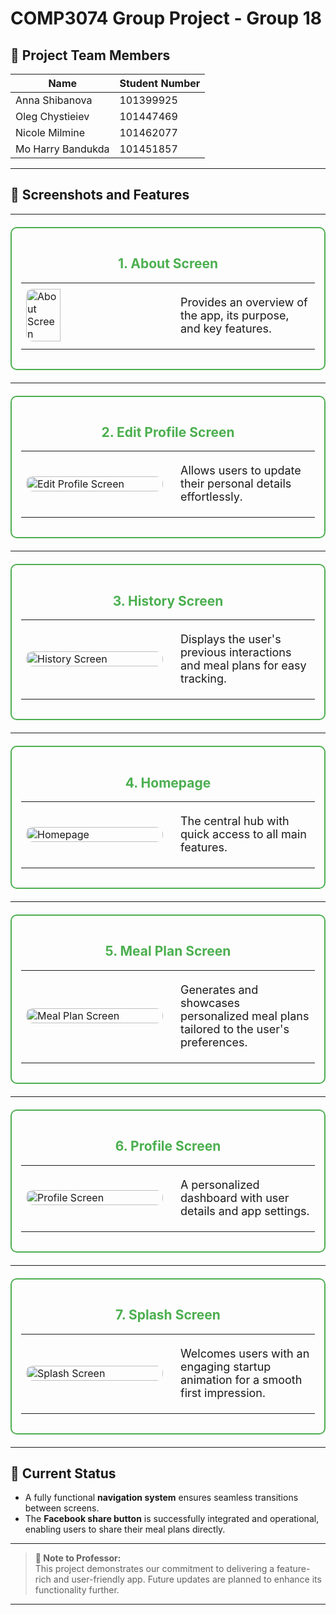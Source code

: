 # **COMP3074 Group Project - Group 18**

## 👥 **Project Team Members**

| **Name**          | **Student Number** |
|-------------------|--------------------|
| Anna Shibanova    | 101399925         |
| Oleg Chystieiev   | 101447469         |
| Nicole Milmine    | 101462077         |
| Mo Harry Bandukda | 101451857         |

---

## 📱 **Screenshots and Features**

---

<div style="border: 2px solid #4CAF50; border-radius: 10px; padding: 15px; margin: 20px 0;">
<h2 style="color: #4CAF50; text-align: center;">1. About Screen</h2>
<table>
<tr>
<td style="width: 50%;">
<img src="Screenshot/About.png" alt="About Screen" width="50%" style="border-radius: 10px;"/>
</td>
<td style="vertical-align: top; padding-left: 20px;">
<p style="font-size: 18px;">Provides an overview of the app, its purpose, and key features.</p>
</td>
</tr>
</table>
</div>

---

<div style="border: 2px solid #4CAF50; border-radius: 10px; padding: 15px; margin: 20px 0;">
<h2 style="color: #4CAF50; text-align: center;">2. Edit Profile Screen</h2>
<table>
<tr>
<td style="width: 50%;">
<img src="Screenshot/Edit%20Profile.png" alt="Edit Profile Screen" width="100%" style="border-radius: 10px;"/>
</td>
<td style="vertical-align: top; padding-left: 20px;">
<p style="font-size: 18px;">Allows users to update their personal details effortlessly.</p>
</td>
</tr>
</table>
</div>

---

<div style="border: 2px solid #4CAF50; border-radius: 10px; padding: 15px; margin: 20px 0;">
<h2 style="color: #4CAF50; text-align: center;">3. History Screen</h2>
<table>
<tr>
<td style="width: 50%;">
<img src="Screenshot/History.png" alt="History Screen" width="100%" style="border-radius: 10px;"/>
</td>
<td style="vertical-align: top; padding-left: 20px;">
<p style="font-size: 18px;">Displays the user's previous interactions and meal plans for easy tracking.</p>
</td>
</tr>
</table>
</div>

---

<div style="border: 2px solid #4CAF50; border-radius: 10px; padding: 15px; margin: 20px 0;">
<h2 style="color: #4CAF50; text-align: center;">4. Homepage</h2>
<table>
<tr>
<td style="width: 50%;">
<img src="Screenshot/Homepage.png" alt="Homepage" width="100%" style="border-radius: 10px;"/>
</td>
<td style="vertical-align: top; padding-left: 20px;">
<p style="font-size: 18px;">The central hub with quick access to all main features.</p>
</td>
</tr>
</table>
</div>

---

<div style="border: 2px solid #4CAF50; border-radius: 10px; padding: 15px; margin: 20px 0;">
<h2 style="color: #4CAF50; text-align: center;">5. Meal Plan Screen</h2>
<table>
<tr>
<td style="width: 50%;">
<img src="Screenshot/MealPlan.png" alt="Meal Plan Screen" width="100%" style="border-radius: 10px;"/>
</td>
<td style="vertical-align: top; padding-left: 20px;">
<p style="font-size: 18px;">Generates and showcases personalized meal plans tailored to the user's preferences.</p>
</td>
</tr>
</table>
</div>

---

<div style="border: 2px solid #4CAF50; border-radius: 10px; padding: 15px; margin: 20px 0;">
<h2 style="color: #4CAF50; text-align: center;">6. Profile Screen</h2>
<table>
<tr>
<td style="width: 50%;">
<img src="Screenshot/Profile.png" alt="Profile Screen" width="100%" style="border-radius: 10px;"/>
</td>
<td style="vertical-align: top; padding-left: 20px;">
<p style="font-size: 18px;">A personalized dashboard with user details and app settings.</p>
</td>
</tr>
</table>
</div>

---

<div style="border: 2px solid #4CAF50; border-radius: 10px; padding: 15px; margin: 20px 0;">
<h2 style="color: #4CAF50; text-align: center;">7. Splash Screen</h2>
<table>
<tr>
<td style="width: 50%;">
<img src="Screenshot/Splash%20Screen.png" alt="Splash Screen" width="100%" style="border-radius: 10px;"/>
</td>
<td style="vertical-align: top; padding-left: 20px;">
<p style="font-size: 18px;">Welcomes users with an engaging startup animation for a smooth first impression.</p>
</td>
</tr>
</table>
</div>

---

## 🚀 **Current Status**

- A fully functional **navigation system** ensures seamless transitions between screens.
- The **Facebook share button** is successfully integrated and operational, enabling users to share their meal plans directly.

---

> **📌 Note to Professor:**  
> This project demonstrates our commitment to delivering a feature-rich and user-friendly app. Future updates are planned to enhance its functionality further.

---

